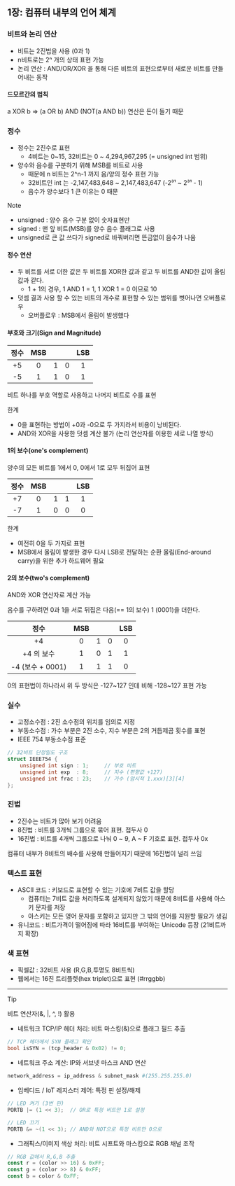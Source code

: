 ## 1장: 컴퓨터 내부의 언어 체계

### 비트와 논리 연산

- 비트는 2진법을 사용 (0과 1)
- n비트로는 2ⁿ 개의 상태 표현 가능
- 논리 연산 : AND/OR/XOR 을 통해 다른 비트의 표현으로부터 새로운 비트를 만들어내는 동작


#### 드모르간의 법칙
a XOR b => (a OR b) AND (NOT(a AND b))
연산은 돈이 들기 때문

### 정수

- 정수는 2진수로 표현
  - 4비트는 0~15, 32비트는 0 ~ 4,294,967,295 (= unsigned int 범위)
- 양수와 음수를 구분하기 위해 MSB를 비트로 사용
  - 때문에 n 비트는 2^n-1 까지 음/양의 정수 표현 가능
  - 32비트인 int 는 -2,147,483,648 ~ 2,147,483,647 (-2³¹ ~ 2³¹ - 1)
  - 음수가 양수보다 1 큰 이유는 0 때문

> [!NOTE]
> - unsigned : 양수 음수 구분 없이 숫자표현만
> - signed : 맨 앞 비트(MSB)를 양수 음수 플래그로 사용
> - unsigned로 큰 값 쓰다가 signed로 바꿔버리면 뜬금없이 음수가 나옴

#### 정수 연산

- 두 비트를 서로 더한 값은 두 비트를 XOR한 값과 같고 두 비트를 AND한 값이 올림 값과 같다. 
  - 1 + 1의 경우, 1 AND 1 = 1, 1 XOR 1 = 0 이므로 10
- 덧셈 결과 사용 할 수 있는 비트의 개수로 표현할 수 있는 범위를 벗어나면 오버플로우
  - 오버플로우 : MSB에서 올림이 발생했다

#### 부호와 크기(Sign and Magnitude)

| 정수| MSB |  | | LSB |
|:--:|:--:|:--:|:--:|:--:|
|+5 |0|1|0|1|
|-5 |1|1|0|1|

비트 하나를 부호 역할로 사용하고 나머지 비트로 수를 표현

한계
- 0을 표현하는 방법이 +0과 -0으로 두 가지라서 비용이 낭비된다.
- AND와 XOR을 사용한 덧셈 계산 불가 (논리 연산자를 이용한 세로 나열 방식)


#### 1의 보수(one's complement)

양수의 모든 비트를 1에서 0, 0에서 1로 모두 뒤집어 표현

| 정수| MSB |  | | LSB |
|:--:|:--:|:--:|:--:|:--:|
|+7 |0|1|1|1|
|-7 |1|0|0|0|


한계
- 여전히 0을 두 가지로 표현
- MSB에서 올림이 발생한 경우 다시 LSB로 전달하는 순환 올림(End-around carry)을 위한 추가 하드웨어 필요

#### 2의 보수(two's complement)

AND와 XOR 연산자로 계산 가능

음수를 구하려면 0과 1을 서로 뒤집은 다음(== 1의 보수) 1 (0001)을 더한다.

| 정수| MSB |  | | LSB |
|:--:|:--:|:--:|:--:|:--:|
|+4 |0|1|0|0|
|+4 의 보수|1|0|1|1|
|-4 (보수 + 0001) |1|1|1|0|

0의 표현법이 하나라서 위 두 방식은 -127~127 인데 비해 -128~127 표현 가능

### 실수
- 고정소수점 : 2진 소수점의 위치를 임의로 지정
- 부동소수점 : 가수 부분은 2진 소수, 지수 부분은 2의 거듭제곱 횟수를 표현
- IEEE 754 부동소수점 표준

```cpp
// 32비트 단정밀도 구조
struct IEEE754 {
    unsigned int sign : 1;     // 부호 비트
    unsigned int exp  : 8;     // 지수 (편향값 +127)
    unsigned int frac : 23;    // 가수 (암시적 1.xxx)[3][4]
};
```
### 진법

- 2진수는 비트가 많아 보기 어려움
- 8진법 : 비트를 3개씩 그룹으로 묶어 표현. 접두사 0
- 16진법 : 비트를 4개씩 그룹으로 나눠 0 ~ 9, A ~ F 기호로 표현. 접두사 0x

컴퓨터 내부가 8비트의 배수를 사용해 만들어지기 때문에 16진법이 널리 쓰임


###  텍스트 표현

- ASCII 코드 : 키보드로 표현할 수 있는 기호에 7비트 값을 할당
  - 컴퓨터는 7비트 값을 처리하도록 설계되지 않았기 때문에 8비트를 사용해 아스키 문자를 저장
  - 아스키는 모든 영어 문자를 포함하고 있지만 그 밖의 언어를 지원할 필요가 생김
- 유니코드 : 비트가격이 떨어짐에 따라 16비트를 부여하는 Unicode 등장 (21비트까지 확장)



### 색 표현

- 픽셀값 : 32비트 사용 (R,G,B,투명도 8비트씩)
- 웹에서는 16진 트리플렛(hex triplet)으로 표현 (#rrggbb)

---

> [!Tip]
> 비트 연산자(&, |, ^, !) 활용

- 네트워크 TCP/IP 헤더 처리: 비트 마스킹(&)으로 플래그 필드 추출
```c
// TCP 헤더에서 SYN 플래그 확인
bool isSYN = (tcp_header & 0x02) != 0;
```
- 네트워크 주소 계산: IP와 서브넷 마스크 AND 연산
```python
network_address = ip_address & subnet_mask #(255.255.255.0)
```

- 임베디드 / IoT 레지스터 제어: 특정 핀 설정/해제
```c
// LED 켜기 (3번 핀)
PORTB |= (1 << 3);  // OR로 특정 비트만 1로 설정

// LED 끄기
PORTB &= ~(1 << 3); // AND와 NOT으로 특정 비트만 0으로
```
- 그래픽스/이미지 색상 처리: 비트 시프트와 마스킹으로 RGB 채널 조작

```javascript
// RGB 값에서 R,G,B 추출
const r = (color >> 16) & 0xFF;
const g = (color >> 8) & 0xFF;
const b = color & 0xFF;
```
